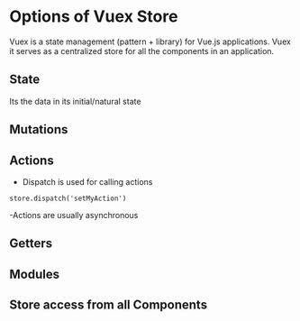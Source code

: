 # Options of Vuex Store


Vuex is a state management (pattern + library) for Vue.js applications. Vuex it serves as a centralized store for all the components in an application.

## State

Its the data in its initial/natural state

## Mutations

## Actions

- Dispatch is used for calling actions
```
store.dispatch('setMyAction') 

```
-Actions are usually asynchronous


## Getters

## Modules

## Store access from all Components

